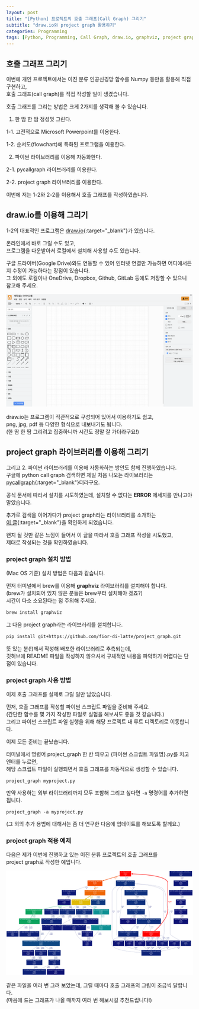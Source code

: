 ```yaml
---
layout: post
title: "[Python] 프로젝트의 호출 그래프(Call Graph) 그리기"
subtitle: "draw.io와 project graph 활용하기"
categories: Programming
tags: [Python, Programming, Call Graph, draw.io, graphviz, project graph]
---
```


## 호출 그래프 그리기 
  
이번에 개인 프로젝트에서는 이진 분류 인공신경망 함수를 Numpy 등만을 활용해 직접 구현하고,    
호출 그래프(call graph)를 직접 작성할 일이 생겼습니다.    
  
호출 그래프를 그리는 방법은 크게 2가지를 생각해 볼 수 있습니다.    
   
1. 한 땀 한 땀 정성껏 그린다.  
  
  1-1. 고전적으로 Microsoft Powerpoint를 이용한다.  
     
  1-2. 순서도(flowchart)에 특화된 프로그램을 이용한다. 
  
2. 파이썬 라이브러리를 이용해 자동화한다.   
  
  2-1. pycallgraph 라이브러리를 이용한다.   
    
  2-2. project graph 라이브러리를 이용한다. 
  
  
이번에 저는 1-2와 2-2를 이용해서 호출 그래프를 작성하였습니다. 

## draw.io를 이용해 그리기 

1-2의 대표적인 프로그램은 [draw.io](https://app.diagrams.net/){:target="_blank"}가 있습니다. 
  
온라인에서 바로 그릴 수도 있고,  
프로그램을 다운받아서 로컬에서 설치해 사용할 수도 있습니다.  
  
구글 드라이버(Google Drive)와도 연동할 수 있어 인터넷 연결만 가능하면 어디에서든지 수정이 가능하다는 장점이 있습니다.   
그 외에도 로컬이나 OneDrive, Dropbox, Github, GitLab 등에도 저장할 수 있으니 참고해 주세요.    
  
![draw.io 첫 화면](/assets/images/draw.io_screenshot.png "draw.io front page")  
  
draw.io는 프로그램이 직관적으로 구성되어 있어서 이용하기도 쉽고,   
png, jpg, pdf 등 다양한 형식으로 내보내기도 됩니다.   
(한 땀 한 땀 그리려고 집중하니까 시간도 정말 잘 가더라구요!)
   
 
## project graph 라이브러리를 이용해 그리기    

그리고 2. 파이썬 라이브러리를 이용해 자동화하는 방안도 함께 진행하였습니다.   
구글에 python call graph 검색하면 제일 처음 나오는 라이브러리는 [pycallgraph](https://pycallgraph.readthedocs.io/en/master/){:target="_blank"}더라구요. 
  
공식 문서에 따라서 설치를 시도하였는데, 설치할 수 없다는 **ERROR** 메세지를 만나고야 말았습니다.   
  
추가로 검색을 이어가다가 project graph라는 라이브러리를 소개하는   
[이 글](https://www.statworx.com/en/content-hub/blog/how-to-automatically-create-project-graphs-with-call-graph/){:target="_blank"}을 확인하게 되었습니다.  
  
왠지 될 것만 같은 느낌이 들어서 이 글을 따라서 호출 그래프 작성을 시도했고,  
제대로 작성되는 것을 확인하였습니다.    
  
  
### project graph 설치 방법

(Mac OS 기준) 설치 방법은 다음과 같습니다.   
  
먼저 터미널에서 brew를 이용해 **graphviz** 라이브러리를 설치해야 합니다.    
(brew가 설치되어 있지 않은 분들은 brew부터 설치해야 겠죠?)     
시간이 다소 소요된다는 점 주의해 주세요.    

```sh
brew install graphviz
```

그 다음 project graph라는 라이브러리를 설치합니다.  
   

```sh
pip install git+https://github.com/fior-di-latte/project_graph.git
```
  
뜻 있는 분(!)께서 작성해 배포한 라이브러리로 추측되는데,    
깃허브에 README 파일을 작성하지 않으셔서 구체적인 내용을 파악하기 어렵다는 단점이 있습니다.   
  
  
### project graph 사용 방법

이제 호출 그래프를 실제로 그릴 일만 남았습니다. 
  
먼저, 호출 그래프를 작성할 파이썬 스크립트 파일을 준비해 주세요.    
(간단한 함수를 몇 가지 작성한 파일로 실험을 해보셔도 좋을 것 같습니다.)    
그리고 파이썬 스크립트 파일 실행을 위해 해당 프로젝트 내 루트 디렉토리로 이동합니다.   
  
이제 모든 준비는 끝났습니다. 
  
터미널에서 명령어 project_graph 한 칸 띄우고 {파이썬 스크립트 파일명}.py를 치고 엔터를 누르면,   
해당 스크립트 파일이 실행되면서 호출 그래프를 자동적으로 생성할 수 있습니다.    
   
```
project_graph myproject.py
```
  
만약 사용하는 외부 라이브러리까지 모두 포함해 그리고 싶다면 `-a` 명령어를 추가하면 됩니다.  
  
```
project_graph -a myproject.py
```
  
(그 외의 추가 용법에 대해서는 좀 더 연구한 다음에 업데이트를 해보도록 할께요.)  
  
### project graph 적용 예제 
  
다음은 제가 이번에 진행하고 있는 이진 분류 프로젝트의 호출 그래프를   
project graph로 작성한 예입니다. 
  
  
![이번 프로젝트 적용 호출 그래프](/assets/images/cp1_callgraph.png "Call_Graph")  
  
같은 파일을 여러 번 그려 보았는데, 
그릴 때마다 호출 그래프의 그림이 조금씩 달랍니다.    
(마음에 드는 그래프가 나올 때까지 여러 번 해보시길 추천드립니다!)
  
  